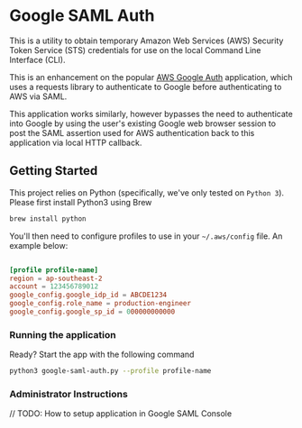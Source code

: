 # Google SAML Auth

This is a utility to obtain temporary Amazon Web Services (AWS) Security Token Service (STS) credentials for use on the local Command Line Interface (CLI).

This is an enhancement on the popular [AWS Google Auth](https://github.com/cevoaustralia/aws-google-auth) application, which uses a requests library to authenticate to Google before authenticating to AWS via SAML.

This application works similarly, however bypasses the need to authenticate into Google by using the user's existing Google web browser session to post the SAML assertion used for AWS authentication back to this application via local HTTP callback.

## Getting Started

This project relies on Python (specifically, we've only tested on `Python 3`). Please first install Python3 using Brew

```sh
brew install python
```

You'll then need to configure profiles to use in your `~/.aws/config` file. An example below:

```conf

[profile profile-name]
region = ap-southeast-2
account = 123456789012
google_config.google_idp_id = ABCDE1234
google_config.role_name = production-engineer
google_config.google_sp_id = 000000000000

```

### Running the application

Ready? Start the app with the following command

```sh
python3 google-saml-auth.py --profile profile-name
```

### Administrator Instructions

// TODO: How to setup application in Google SAML Console
